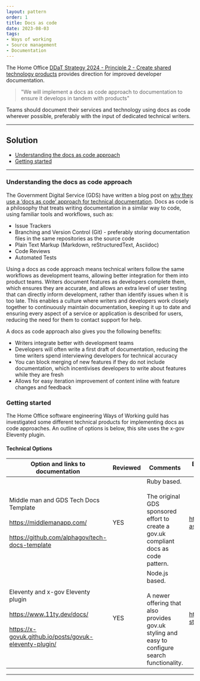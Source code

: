 ```yaml
---
layout: pattern
order: 1
title: Docs as code
date: 2023-08-03
tags:
- Ways of working
- Source management
- Documentation
---
```


The Home Office [DDaT Strategy 2024 - Principle 2 - Create shared technology products](https://www.gov.uk/government/publications/home-office-digital-data-and-technology-strategy-2024/home-office-digital-data-and-technology-strategy-2024#create-shared-technology-products) provides direction for improved developer documentation.  

> "We will implement a docs as code approach to documentation to ensure it develops in tandem with products"

Teams should document their services and technology using docs as code wherever possible, preferably with the input of dedicated technical writers. 

---

## Solution

+ [Understanding the docs as code approach](#understanding-the-docs-as-code-approach)
+ [Getting started](#getting-started)

---

### Understanding the docs as code approach

The Government Digital Service (GDS) have written a blog post on [why they use a ‘docs as code’ approach for technical documentation](https://technology.blog.gov.uk/2017/08/25/why-we-use-a-docs-as-code-approach-for-technical-documentation/). Docs as code is a philosophy that treats writing documentation in a similar way to code, using familiar tools and workflows, such as:

- Issue Trackers
- Branching and Version Control (Git) - preferably storing documentation files in the same repositories as the source code
- Plain Text Markup (Markdown, reStructuredText, Asciidoc)
- Code Reviews
- Automated Tests

Using a docs as code approach means technical writers follow the same workflows as development teams, allowing better integration for them into product teams. Writers document features as developers complete them, which ensures they are accurate, and allows an extra level of user testing that can directly inform development, rather than identify issues when it is too late. This enables a culture where writers and developers work closely together to continuously maintain documentation, keeping it up to date and ensuring every aspect of a service or application is described for users, reducing the need for them to contact support for help.
 
A docs as code approach also gives you the following benefits:

- Writers integrate better with development teams
- Developers will often write a first draft of documentation, reducing the time writers spend interviewing developers for technical accuracy
- You can block merging of new features if they do not include documentation, which incentivises developers to write about features while they are fresh
- Allows for easy iteration improvement of content inline with feature changes and feedback

### Getting started

The Home Office software engineering Ways of Working guild has investigated some different technical products for implementing docs as code approaches. An outline of options is below, this site uses the x-gov Eleventy plugin.

#### Technical Options

| Option and links to documentation | Reviewed | Comments | Examples of HO documentation using this option |
|---|---|---|---|
| Middle man and GDS Tech Docs Template <br><br> https://middlemanapp.com/ <br><br> https://github.com/alphagov/tech-docs-template | YES | Ruby based. <br><br> The original GDS sponsored effort to create a gov.uk compliant docs as code pattern. | https://ho-cto.github.io/sre-monitoring-as-code/ |
| Eleventy and x-gov Eleventy plugin <br><br> https://www.11ty.dev/docs/ <br><br> https://x-govuk.github.io/posts/govuk-eleventy-plugin/ | YES | Node.js based. <br><br> A newer offering that also provides gov.uk styling and easy to configure search functionality. | https://ukhomeoffice.github.io/hocs/get-started/ |

---
